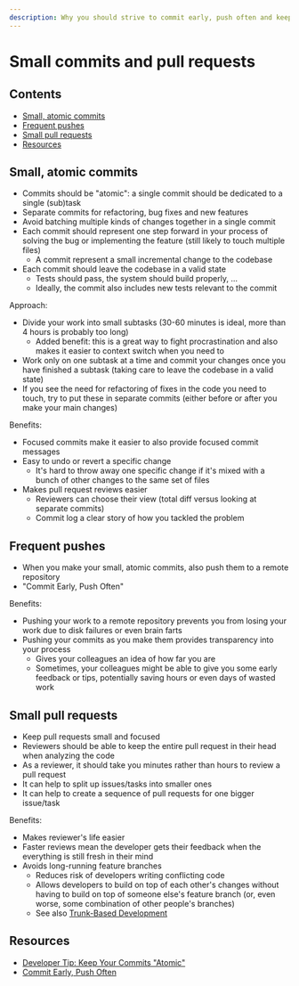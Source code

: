 ```yaml
---
description: Why you should strive to commit early, push often and keep pull requests small
---
```


# Small commits and pull requests

## Contents

-   [Small, atomic commits](#small-atomic-commits)
-   [Frequent pushes](#frequent-pushes)
-   [Small pull requests](#small-pull-requests)
-   [Resources](#resources)

## Small, atomic commits

-   Commits should be "atomic": a single commit should be dedicated to a single (sub)task
-   Separate commits for refactoring, bug fixes and new features
-   Avoid batching multiple kinds of changes together in a single commit
-   Each commit should represent one step forward in your process of solving the bug or implementing the feature (still likely to touch multiple files)
    -   A commit represent a small incremental change to the codebase
-   Each commit should leave the codebase in a valid state
    -   Tests should pass, the system should build properly, ...
    -   Ideally, the commit also includes new tests relevant to the commit

Approach:

-   Divide your work into small subtasks (30-60 minutes is ideal, more than 4 hours is probably too long)
    -   Added benefit: this is a great way to fight procrastination and also makes it easier to context switch when you need to
-   Work only on one subtask at a time and commit your changes once you have finished a subtask (taking care to leave the codebase in a valid state)
-   If you see the need for refactoring of fixes in the code you need to touch, try to put these in separate commits (either before or after you make your main changes)

Benefits:

-   Focused commits make it easier to also provide focused commit messages
-   Easy to undo or revert a specific change
    -   It's hard to throw away one specific change if it's mixed with a bunch of other changes to the same set of files
-   Makes pull request reviews easier
    -   Reviewers can choose their view (total diff versus looking at separate commits)
    -   Commit log a clear story of how you tackled the problem

## Frequent pushes

-   When you make your small, atomic commits, also push them to a remote repository
-   "Commit Early, Push Often"

Benefits:

-   Pushing your work to a remote repository prevents you from losing your work due to disk failures or even brain farts
-   Pushing your commits as you make them provides transparency into your process
    -   Gives your colleagues an idea of how far you are
    -   Sometimes, your colleagues might be able to give you some early feedback or tips, potentially saving hours or even days of wasted work

## Small pull requests

-   Keep pull requests small and focused
-   Reviewers should be able to keep the entire pull request in their head when analyzing the code
-   As a reviewer, it should take you minutes rather than hours to review a pull request
-   It can help to split up issues/tasks into smaller ones
-   It can help to create a sequence of pull requests for one bigger issue/task

Benefits:

-   Makes reviewer's life easier
-   Faster reviews mean the developer gets their feedback when the everything is still fresh in their mind
-   Avoids long-running feature branches
    -   Reduces risk of developers writing conflicting code
    -   Allows developers to build on top of each other's changes without having to build on top of someone else's feature branch (or, even worse, some combination of other people's branches)
    -   See also [Trunk-Based Development](./Trunk-based-development.md)

## Resources

-   [Developer Tip: Keep Your Commits "Atomic"](https://www.freshconsulting.com/atomic-commits/)
-   [Commit Early, Push Often](https://www.worklytics.co/commit-early-push-often/)
